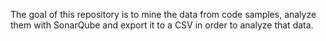 The goal of this repository is to mine the data from code samples, analyze them with SonarQube and export it to a CSV in order to analyze that data.
